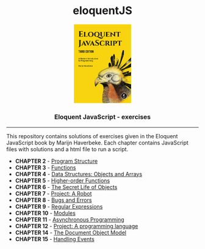 
<h1 align="center">eloquentJS</h1>
<p align="center"><img src="cover.jpg" width="150"/></p>
<h3 align="center">Eloquent JavaScript - exercises</h3>

---
This repository contains solutions of exercises given in the Eloquent JavaScript book by Marijn Haverbeke. Each chapter contains JavaScript files with solutions and a html file to run a script.

* **CHAPTER 2** - [Program Structure](https://github.com/st33ze/eloquentJS/tree/master/chapter_2)
* **CHAPTER 3** - [Functions](https://github.com/st33ze/eloquentJS/tree/master/chapter_3)
* **CHAPTER 4** - [Data Structures: Objects and Arrays](https://github.com/st33ze/eloquentJS/tree/master/chapter_4)
* **CHAPTER 5** - [Higher-order Functions](https://github.com/st33ze/eloquentJS/tree/master/chapter_5)
* **CHAPTER 6** - [The Secret Life of Objects](https://github.com/st33ze/eloquentJS/tree/master/chapter_6)
* **CHAPTER 7** - [Project: A Robot](https://github.com/st33ze/eloquentJS/tree/master/chapter_7)
* **CHAPTER 8** - [Bugs and Errors](https://github.com/st33ze/eloquentJS/tree/master/chapter_8)
* **CHAPTER 9** - [Regular Expressions](https://github.com/st33ze/eloquentJS/tree/master/chapter_9)
* **CHAPTER 10** - [Modules](https://github.com/st33ze/eloquentJS/tree/master/chapter_10)
* **CHAPTER 11** - [Asynchronous Programming](https://github.com/st33ze/eloquentJS/tree/master/chapter_11)
* **CHAPTER 12** - [Project: A programming language](https://github.com/st33ze/eloquentJS/tree/master/chapter_12)
* **CHAPTER 14** - [The Document Object Model](https://github.com/st33ze/eloquentJS/tree/master/chapter_14)
* **CHAPTER 15** - [Handling Events](https://github.com/st33ze/eloquentJS/tree/master/chapter_15)